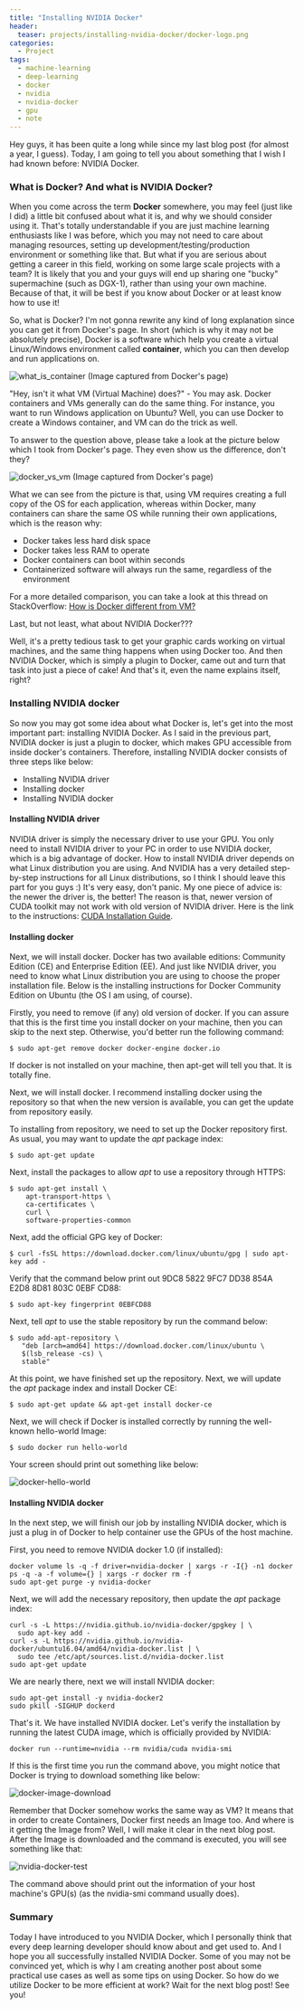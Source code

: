 ```yaml
---
title: "Installing NVIDIA Docker"
header:
  teaser: projects/installing-nvidia-docker/docker-logo.png
categories:
  - Project
tags:
  - machine-learning
  - deep-learning
  - docker
  - nvidia
  - nvidia-docker
  - gpu
  - note
---
```


Hey guys, it has been quite a long while since my last blog post (for almost a year, I guess). Today, I am going to tell you about something that I wish I had known before: NVIDIA Docker.

### What is Docker? And what is NVIDIA Docker?
When you come across the term **Docker** somewhere, you may feel (just like I did) a little bit confused about what it is, and why we should consider using it.
That's totally understandable if you are just machine learning enthusiasts like I was before, which you may not need to care about managing resources, setting up development/testing/production environment or something like that.
But what if you are serious about getting a career in this field, working on some large scale projects with a team? It is likely that you and your guys will end up sharing one "bucky" supermachine (such as DGX-1), rather than using your own machine. Because of that, it will be best if you know about Docker or at least know how to use it!

So, what is Docker? I'm not gonna rewrite any kind of long explanation since you can get it from Docker's page. In short (which is why it may not be absolutely precise), Docker is a software which help you create a virtual Linux/Windows environment called **container**, which you can then develop and run applications on.

![what_is_container](/images/projects/installing-nvidia-docker/what_is_container.PNG)
(Image captured from Docker's page)

"Hey, isn't it what VM (Virtual Machine) does?" - You may ask. Docker containers and VMs generally can do the same thing. For instance, you want to run Windows application on Ubuntu? Well, you can use Docker to create a Windows container, and VM can do the trick as well.

To answer to the question above, please take a look at the picture below which I took from Docker's page. They even show us the difference, don't they?

![docker_vs_vm](/images/projects/installing-nvidia-docker/docker_vs_vm.PNG)
(Image captured from Docker's page)

What we can see from the picture is that, using VM requires creating a full copy of the OS for each application, whereas within Docker, many containers can share the same OS while running their own applications, which is the reason why:
* Docker takes less hard disk space
* Docker takes less RAM to operate
* Docker containers can boot within seconds
* Containerized software will always run the same, regardless of the environment

For a more detailed comparison, you can take a look at this thread on StackOverflow: [How is Docker different from VM?](https://stackoverflow.com/questions/16047306/how-is-docker-different-from-a-normal-virtual-machine)

Last, but not least, what about NVIDIA Docker???

Well, it's a pretty tedious task to get your graphic cards working on virtual machines, and the same thing happens when using Docker too. And then NVIDIA Docker, which is simply a plugin to Docker, came out and turn that task into just a piece of cake! And that's it, even the name explains itself, right?

### Installing NVIDIA docker
So now you may got some idea about what Docker is, let's get into the most important part: installing NVIDIA Docker.
As I said in the previous part, NVIDIA docker is just a plugin to docker, which makes GPU accessible from inside docker's containers. Therefore, installing NVIDIA docker consists of three steps like below:
- Installing NVIDIA driver
- Installing docker
- Installing NVIDIA docker

#### Installing NVIDIA driver
NVIDIA driver is simply the necessary driver to use your GPU. You only need to install NVIDIA driver to your PC in order to use NVIDIA docker, which is a big advantage of docker.
How to install NVIDIA driver depends on what Linux distribution you are using. And NVIDIA has a very detailed step-by-step instructions for all Linux distributions, so I think I should leave this part for you guys :) It's very easy, don't panic. My one piece of advice is: the newer the driver is, the better! The reason is that, newer version of CUDA toolkit may not work with old version of NVIDIA driver.
Here is the link to the instructions: [CUDA Installation Guide](http://docs.nvidia.com/cuda/cuda-installation-guide-linux/index.html).

#### Installing docker
Next, we will install docker. Docker has two available editions: Community Edition (CE) and Enterprise Edition (EE). And just like NVIDIA driver, you need to know what Linux distribution you are using to choose the proper installation file.
Below is the installing instructions for Docker Community Edition on Ubuntu (the OS I am using, of course).

Firstly, you need to remove (if any) old version of docker. If you can assure that this is the first time you install docker on your machine, then you can skip to the next step. Otherwise, you'd better run the following command:

```
$ sudo apt-get remove docker docker-engine docker.io
```

If docker is not installed on your machine, then apt-get will tell you that. It is totally fine.

Next, we will install docker. I recommend installing docker using the repository so that when the new version is available, you can get the update from repository easily.

To installing from repository, we need to set up the Docker repository first. As usual, you may want to update the *apt* package index:

```
$ sudo apt-get update
```

Next, install the packages to allow *apt* to use a repository through HTTPS:

```
$ sudo apt-get install \
    apt-transport-https \
    ca-certificates \
    curl \
    software-properties-common
```

Next, add the official GPG key of Docker:

```
$ curl -fsSL https://download.docker.com/linux/ubuntu/gpg | sudo apt-key add -
```

Verify that the command below print out 9DC8 5822 9FC7 DD38 854A E2D8 8D81 803C 0EBF CD88:

```
$ sudo apt-key fingerprint 0EBFCD88
```

Next, tell *apt* to use the stable repository by run the command below:

```
$ sudo add-apt-repository \
   "deb [arch=amd64] https://download.docker.com/linux/ubuntu \
   $(lsb_release -cs) \
   stable"
```

At this point, we have finished set up the repository. Next, we will update the *apt* package index and install Docker CE:

```
$ sudo apt-get update && apt-get install docker-ce
```

Next, we will check if Docker is installed correctly by running the well-known hello-world Image:

```
$ sudo docker run hello-world
```

Your screen should print out something like below:

![docker-hello-world](/images/projects/installing-nvidia-docker/docker-hello-world.png)

#### Installing NVIDIA docker
In the next step, we will finish our job by installing NVIDIA docker, which is just a plug in of Docker to help container use the GPUs of the host machine.

First, you need to remove NVIDIA docker 1.0 (if installed):

```
docker volume ls -q -f driver=nvidia-docker | xargs -r -I{} -n1 docker ps -q -a -f volume={} | xargs -r docker rm -f
sudo apt-get purge -y nvidia-docker
```

Next, we will add the necessary repository, then update the *apt* package index:

```
curl -s -L https://nvidia.github.io/nvidia-docker/gpgkey | \
  sudo apt-key add -
curl -s -L https://nvidia.github.io/nvidia-docker/ubuntu16.04/amd64/nvidia-docker.list | \
  sudo tee /etc/apt/sources.list.d/nvidia-docker.list
sudo apt-get update
```

We are nearly there, next we will install NVIDIA docker:

```
sudo apt-get install -y nvidia-docker2
sudo pkill -SIGHUP dockerd
```

That's it. We have installed NVIDIA docker. Let's verify the installation by running the latest CUDA image, which is officially provided by NVIDIA:

```
docker run --runtime=nvidia --rm nvidia/cuda nvidia-smi
```

If this is the first time you run the command above, you might notice that Docker is trying to download something like below:

![docker-image-download](/images/projects/installing-nvidia-docker/docker-image-download.png)

Remember that Docker somehow works the same way as VM? It means that in order to create Containers, Docker first needs an Image too. And where is it getting the Image from? Well, I will make it clear in the next blog post. After the Image is downloaded and the command is executed, you will see something like that:

![nvidia-docker-test](/images/projects/installing-nvidia-docker/nvidia-docker-test.png)

The command above should print out the information of your host machine's GPU(s) (as the nvidia-smi command usually does).

### Summary

Today I have introduced to you NVIDIA Docker, which I personally think that every deep learning developer should know about and get used to. And I hope you all successfully installed NVIDIA Docker. Some of you may not be convinced yet, which is why I am creating another post about some practical use cases as well as some tips on using Docker. So how do we utilize Docker to be more efficient at work? Wait for the next blog post! See you!
